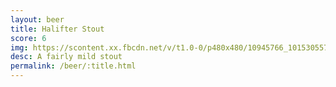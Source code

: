 ```yaml
---
layout: beer
title: Halifter Stout
score: 6
img: https://scontent.xx.fbcdn.net/v/t1.0-0/p480x480/10945766_10153055791503745_8417455299148358450_n.jpg?oh=957a416522dcdfee1ebaa2f9f736d32c&oe=58CB39C7
desc: A fairly mild stout
permalink: /beer/:title.html
---
```

